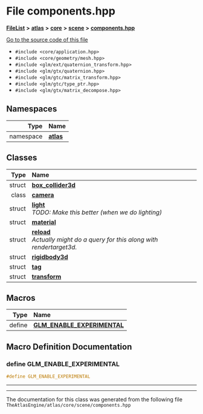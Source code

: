 

# File components.hpp



[**FileList**](files.md) **>** [**atlas**](dir_1e6ffef027cfcf7ded3287660b505c9f.md) **>** [**core**](dir_ab5f97e7ae27ba905c508150b2df25d1.md) **>** [**scene**](dir_50632568389acd88e20d4049896804e3.md) **>** [**components.hpp**](components_8hpp.md)

[Go to the source code of this file](components_8hpp_source.md)



* `#include <core/application.hpp>`
* `#include <core/geometry/mesh.hpp>`
* `#include <glm/ext/quaternion_transform.hpp>`
* `#include <glm/gtx/quaternion.hpp>`
* `#include <glm/gtc/matrix_transform.hpp>`
* `#include <glm/gtc/type_ptr.hpp>`
* `#include <glm/gtx/matrix_decompose.hpp>`













## Namespaces

| Type | Name |
| ---: | :--- |
| namespace | [**atlas**](namespaceatlas.md) <br> |


## Classes

| Type | Name |
| ---: | :--- |
| struct | [**box\_collider3d**](structatlas_1_1box__collider3d.md) <br> |
| class | [**camera**](classatlas_1_1camera.md) <br> |
| struct | [**light**](structatlas_1_1light.md) <br>_TODO: Make this better (when we do lighting)_  |
| struct | [**material**](structatlas_1_1material.md) <br> |
| struct | [**reload**](structatlas_1_1reload.md) <br>_Actually might do a query for this along with rendertarget3d._  |
| struct | [**rigidbody3d**](structatlas_1_1rigidbody3d.md) <br> |
| struct | [**tag**](structatlas_1_1tag.md) <br> |
| struct | [**transform**](structatlas_1_1transform.md) <br> |

















































## Macros

| Type | Name |
| ---: | :--- |
| define  | [**GLM\_ENABLE\_EXPERIMENTAL**](components_8hpp.md#define-glm_enable_experimental)  <br> |

## Macro Definition Documentation





### define GLM\_ENABLE\_EXPERIMENTAL 

```C++
#define GLM_ENABLE_EXPERIMENTAL 
```




<hr>

------------------------------
The documentation for this class was generated from the following file `TheAtlasEngine/atlas/core/scene/components.hpp`

